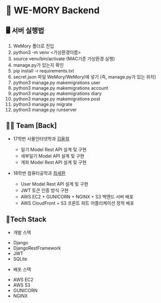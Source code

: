 # 🏡 WE-MORY Backend

## 🖥 서버 실행법

1. WeMory 폴더로 진입
2. python3 -m venv <가상환경이름>
3. source venv/bin/activate (MAC기준 가상환경 실행)
5. manage.py가 있는지 확인
6. pip install -r requirements.txt
7. secret.json 파일 WeMory/WeMory/에 넣기 (즉, manage.py가 있는 위치)
8. python3 manage.py makemigrations user
9. python3 manage.py makemigrations account
10. python3 manage.py makemigrations diary
12. python3 manage.py makemigrations post
13. python3 manage.py migrate
14. python3 manage.py runserver

## 👩‍👦 Team [Back]

- 17학번 사물인터넷학과 [김율희](https://github.com/yulhee741)
  - 일기 Model Rest API 설계 및 구현
  - 세부일기 Model API 설계 및 구현
  - 계좌 Model Rest API 설계 및 구현

- 18학번 컴퓨터공학과 [최세환](https://github.com/mactto3487)
  - User Model Rest API 설계 및 구현
  - JWT 토큰 인증 방식 구현
  - AWS EC2 + GUNICORN + NGINX + S3 백엔드 서버 배포
  - AWS CloudFront + S3 프론트 파트 어플리케이션 정적 배포

## 🔨Tech Stack

* 개발 스택
- Django
- DjangoRestFramework
- JWT
- SQLite

* 배포 스택
- AWS EC2
- AWS S3
- GUNICORN
- NGINX

